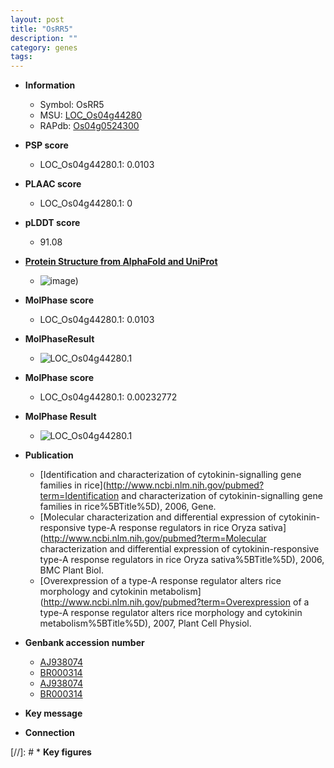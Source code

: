 ```yaml
---
layout: post
title: "OsRR5"
description: ""
category: genes
tags: 
---
```


* **Information**  
    + Symbol: OsRR5  
    + MSU: [LOC_Os04g44280](http://rice.plantbiology.msu.edu/cgi-bin/ORF_infopage.cgi?orf=LOC_Os04g44280)  
    + RAPdb: [Os04g0524300](http://rapdb.dna.affrc.go.jp/viewer/gbrowse_details/irgsp1?name=Os04g0524300)  

* **PSP score**  
    + LOC_Os04g44280.1: 0.0103 

* **PLAAC score**  
    + LOC_Os04g44280.1: 0 

* **pLDDT score**
    + 91.08

* **[Protein Structure from AlphaFold and UniProt](https://www.uniprot.org/uniprotkb/Q2HWH1/entry#structure)**
    + ![image](https://ricepsp.github.io/images/Q2/AF-Q2HWH1-F1.png))

* **MolPhase score**
    + LOC_Os04g44280.1: 0.0103

* **MolPhaseResult**
    + ![LOC_Os04g44280.1](https://ricepsp.github.io/pictures/LOC_Os04g/LOC_Os04g44280.1.png)

* **MolPhase score**
    + LOC_Os04g44280.1: 0.00232772

* **MolPhase Result**
    + ![LOC_Os04g44280.1](https://304243504.github.io/Pictures/LOC_Os04g/LOC_Os04g44280.1.png)

* **Publication**  
    + [Identification and characterization of cytokinin-signalling gene families in rice](http://www.ncbi.nlm.nih.gov/pubmed?term=Identification and characterization of cytokinin-signalling gene families in rice%5BTitle%5D), 2006, Gene.
    + [Molecular characterization and differential expression of cytokinin-responsive type-A response regulators in rice Oryza sativa](http://www.ncbi.nlm.nih.gov/pubmed?term=Molecular characterization and differential expression of cytokinin-responsive type-A response regulators in rice Oryza sativa%5BTitle%5D), 2006, BMC Plant Biol.
    + [Overexpression of a type-A response regulator alters rice morphology and cytokinin metabolism](http://www.ncbi.nlm.nih.gov/pubmed?term=Overexpression of a type-A response regulator alters rice morphology and cytokinin metabolism%5BTitle%5D), 2007, Plant Cell Physiol.

* **Genbank accession number**  
    + [AJ938074](http://www.ncbi.nlm.nih.gov/nuccore/AJ938074)
    + [BR000314](http://www.ncbi.nlm.nih.gov/nuccore/BR000314)
    + [AJ938074](http://www.ncbi.nlm.nih.gov/nuccore/AJ938074)
    + [BR000314](http://www.ncbi.nlm.nih.gov/nuccore/BR000314)

* **Key message**  

* **Connection**  

[//]: # * **Key figures**  


